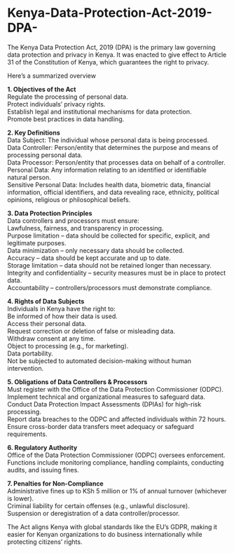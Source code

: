 # Kenya-Data-Protection-Act-2019-DPA-
The Kenya Data Protection Act, 2019 (DPA) is the primary law governing data protection and privacy in Kenya. It was enacted to give effect to Article 31 of the Constitution of Kenya, which guarantees the right to privacy.

Here’s a summarized overview <br>

<b>1. Objectives of the Act</b><br>
Regulate the processing of personal data.<br>
Protect individuals’ privacy rights.<br>
Establish legal and institutional mechanisms for data protection.<br>
Promote best practices in data handling.<br>

<b>2. Key Definitions</b><br>
Data Subject: The individual whose personal data is being processed.<br>
Data Controller: Person/entity that determines the purpose and means of processing personal data.<br>
Data Processor: Person/entity that processes data on behalf of a controller.<br>
Personal Data: Any information relating to an identified or identifiable natural person.<br>
Sensitive Personal Data: Includes health data, biometric data, financial information, official identifiers, and data revealing race, ethnicity, political opinions, religious or philosophical beliefs.<br>

<b>3. Data Protection Principles</b><br>
Data controllers and processors must ensure:<br>
Lawfulness, fairness, and transparency in processing.<br>
Purpose limitation – data should be collected for specific, explicit, and legitimate purposes.<br>
Data minimization – only necessary data should be collected.<br>
Accuracy – data should be kept accurate and up to date.<br>
Storage limitation – data should not be retained longer than necessary.<br>
Integrity and confidentiality – security measures must be in place to protect data.<br>
Accountability – controllers/processors must demonstrate compliance.<br>

<b>4. Rights of Data Subjects</b><br>
Individuals in Kenya have the right to:<br>
Be informed of how their data is used.<br>
Access their personal data.<br>
Request correction or deletion of false or misleading data.<br>
Withdraw consent at any time.<br>
Object to processing (e.g., for marketing).<br>
Data portability.<br>
Not be subjected to automated decision-making without human intervention.<br>

<b>5. Obligations of Data Controllers & Processors</b><br>
Must register with the Office of the Data Protection Commissioner (ODPC).<br>
Implement technical and organizational measures to safeguard data.<br>
Conduct Data Protection Impact Assessments (DPIAs) for high-risk processing.<br>
Report data breaches to the ODPC and affected individuals within 72 hours.<br>
Ensure cross-border data transfers meet adequacy or safeguard requirements.<br>

<b>6. Regulatory Authority</b><br>
Office of the Data Protection Commissioner (ODPC) oversees enforcement.<br>
Functions include monitoring compliance, handling complaints, conducting audits, and issuing fines.<br>

<b>7. Penalties for Non-Compliance</b><br>
Administrative fines up to KSh 5 million or 1% of annual turnover (whichever is lower).<br>
Criminal liability for certain offenses (e.g., unlawful disclosure).<br>
Suspension or deregistration of a data controller/processor.<br>

The Act aligns Kenya with global standards like the EU’s GDPR, making it easier for Kenyan organizations to do business internationally while protecting citizens’ rights.<br>

